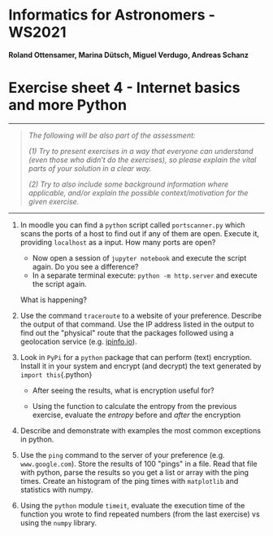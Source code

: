 # Informatics for Astronomers - WS2021

**Roland Ottensamer, Marina Dütsch, Miguel Verdugo, Andreas Schanz**

# Exercise sheet 4 - Internet basics and more Python

---

>  _The following will be also part of the assessment:_
>
>  _(1) Try to present exercises in a way that everyone can understand (even those who didn’t do the exercises), so please explain the vital parts of
> your solution in a clear way._
>
>  _(2) Try to also include some background information where applicable, and/or
> explain the possible context/motivation for the given exercise._

---
1.  In moodle you can find a `python` script called `portscanner.py`
    which scans the ports of a host to find out if any of them are
    open. Execute it, providing `localhost` as a input. How many ports
    are open?

    -   Now open a session of `jupyter notebook` and execute the script
        again. Do you see a difference?
    -   In a separate terminal execute: `python -m http.server` and
        execute the script again.

    What is happening?

2.  Use the command `traceroute` to a website of your preference. Describe the
    output of that command. Use the IP address listed in the output to find out the
    "physical" route that the packages followed using a geolocation service
    (e.g. [ipinfo.io](ipinfo.io)).

4.  Look in `PyPi` for a `python` package that can perform (text)
    encryption. Install it in your system and encrypt (and decrypt) the
    text generated by `import this`{.python}

    - After seeing the results, what is encryption useful for?

    - Using the function to calculate the entropy from the previous exercise,
      evaluate the _entropy_ before and _after_ the encryption

3.  Describe and demonstrate with examples the most common exceptions in python.

5. Use the `ping` command to the server of your preference (e.g. `www.google.com`). Store the results of 100 "pings" in a file. Read that file with python, parse the results so you get a list or array with the ping times. Create an histogram of the ping times with `matplotlib` and statistics with numpy.

6. Using the `python` module `timeit`, evaluate the execution time of the function you wrote to find repeated
   numbers (from the last exercise) vs using the `numpy` library.
